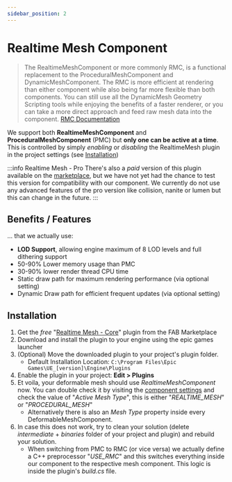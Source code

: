 ```yaml
---
sidebar_position: 2
---
```


# Realtime Mesh Component

> The RealtimeMeshComponent or more commonly RMC, is a functional replacement to the ProceduralMeshComponent and DynamicMeshComponent. The RMC is more efficient at rendering than either component while also being far more flexible than both components. You can still use all the DynamicMesh Geometry Scripting tools while enjoying the benefits of a faster renderer, or you can take a more direct approach and feed raw mesh data into the component.
[RMC Documentation](https://rmc.triaxis.games/)

We support both **RealtimeMeshComponent** and **ProceduralMeshComponent** (PMC) but **only one can be active at a time**. This is controlled by simply _enabling_ or _disabling_ the RealtimeMesh plugin in the project settings (see [Installation](#installation))

:::info Realtime Mesh - Pro
There's also a *paid* version of this plugin available on the [marketplace](https://fab.com/s/7fca9ae43580), but we have not yet had the chance to test this version for compatibility with our component. We currently do not use any advanced features of the pro version like collision, nanite or lumen but this can change in the future.
:::

## Benefits / Features

... that we actually use:

- **LOD Support**, allowing engine maximum of 8 LOD levels and full dithering support
- 50-90% Lower memory usage than PMC
- 30-90% lower render thread CPU time
- Static draw path for maximum rendering performance (via optional setting)
- Dynamic Draw path for efficient frequent updates (via optional setting)

## Installation

1. Get the *free* "[Realtime Mesh - Core](https://fab.com/s/41804ec36805)" plugin from the FAB Marketplace
2. Download and install the plugin to your engine using the epic games launcher
3. (Optional) Move the downloaded plugin to your project's plugin folder.
    - Default Installation Location: ``C:\Program Files\Epic Games\UE_[version]\Engine\Plugins``
4. Enable the plugin in your project: **Edit > Plugins**
5. Et voila, your deformable mesh should use *RealtimeMeshComponent* now. You can double check it by visiting the [component settings](./configuration.md) and check the value of "_Active Mesh Type_", this is either "_REALTIME_MESH_" or "_PROCEDURAL_MESH_"
    - Alternatively there is also an _Mesh Type_ property inside every DeformableMeshComponent.
6. In case this does not work, try to clean your solution (delete _intermediate_ + _binaries_ folder of your project and plugin) and rebuild your solution. 
    - When switching from PMC to RMC (or vice versa) we actually define a C++ preprocessor "_USE\_RMC_" and this switches everything inside our component to the respective mesh component. This logic is inside the plugin's _build.cs_ file.